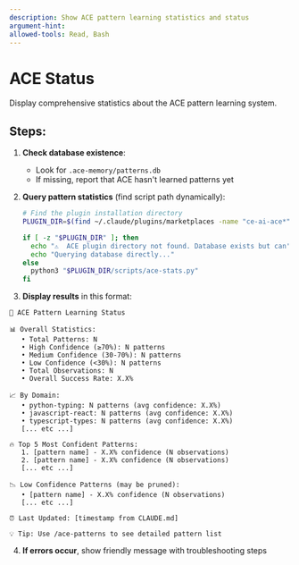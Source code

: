 ```yaml
---
description: Show ACE pattern learning statistics and status
argument-hint:
allowed-tools: Read, Bash
---
```


# ACE Status

Display comprehensive statistics about the ACE pattern learning system.

## Steps:

1. **Check database existence**:
   - Look for `.ace-memory/patterns.db`
   - If missing, report that ACE hasn't learned patterns yet

2. **Query pattern statistics** (find script path dynamically):
   ```bash
   # Find the plugin installation directory
   PLUGIN_DIR=$(find ~/.claude/plugins/marketplaces -name "ce-ai-ace*" -o -name "*ace-orchestration*" 2>/dev/null | head -1)

   if [ -z "$PLUGIN_DIR" ]; then
     echo "⚠️  ACE plugin directory not found. Database exists but can't find stats script."
     echo "Querying database directly..."
   else
     python3 "$PLUGIN_DIR/scripts/ace-stats.py"
   fi
   ```

3. **Display results** in this format:

```
🎯 ACE Pattern Learning Status

📊 Overall Statistics:
   • Total Patterns: N
   • High Confidence (≥70%): N patterns
   • Medium Confidence (30-70%): N patterns
   • Low Confidence (<30%): N patterns
   • Total Observations: N
   • Overall Success Rate: X.X%

📈 By Domain:
   • python-typing: N patterns (avg confidence: X.X%)
   • javascript-react: N patterns (avg confidence: X.X%)
   • typescript-types: N patterns (avg confidence: X.X%)
   [... etc ...]

🔥 Top 5 Most Confident Patterns:
   1. [pattern name] - X.X% confidence (N observations)
   2. [pattern name] - X.X% confidence (N observations)
   [... etc ...]

📉 Low Confidence Patterns (may be pruned):
   • [pattern name] - X.X% confidence (N observations)
   [... etc ...]

⏰ Last Updated: [timestamp from CLAUDE.md]

💡 Tip: Use /ace-patterns to see detailed pattern list
```

4. **If errors occur**, show friendly message with troubleshooting steps
